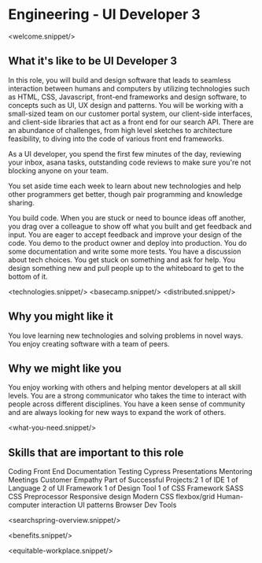 # Engineering - UI Developer 3
<welcome.snippet/>

## What it's like to be UI Developer 3

In this role, you will build and design software that leads to seamless interaction between humans and computers by utilizing technologies such as HTML, CSS, Javascript, front-end frameworks and design software, to concepts such as UI, UX design and patterns. You will be working with a small-sized team on our customer portal system, our client-side interfaces, and client-side libraries that act as a front end for our search API. There are an abundance of challenges, from high level sketches to architecture feasibility, to diving into the code of various front end frameworks.

As a UI developer, you spend the first few minutes of the day, reviewing your inbox, asana tasks, outstanding code reviews to make sure you're not blocking anyone on your team.

You set aside time each week to learn about new technologies and help other programmers get better, though pair programming and knowledge sharing.

You build code. When you are stuck or need to bounce ideas off another, you drag over a colleague to show off what you built and get feedback and input.  You are eager to accept feedback and improve your design of the code.  You demo to the product owner and deploy into production.  You do some documentation and write some more tests.  You have a discussion about tech choices.  You get stuck on something and ask for help.    You design something new and pull people up to the whiteboard to get to the bottom of it.

<technologies.snippet/>
<basecamp.snippet/>
<distributed.snippet/>

## Why you might like it
You love learning new technologies and solving problems in novel ways.  You enjoy creating software with a team of peers.

## Why we might like you
You enjoy working with others and helping mentor developers at all skill levels.  You are a strong communicator who takes the time to interact with people across different disciplines. You have a keen sense of community and are always looking for new ways to expand the work of others.

<what-you-need.snippet/>

## Skills that are important to this role

<skills>
Coding
Front End
Documentation
Testing
Cypress
Presentations
Mentoring
Meetings
Customer Empathy
Part of Successful Projects:2
1 of IDE
1 of Language
2 of UI Framework
1 of Design Tool
1 of CSS Framework
SASS CSS Preprocessor
Responsive design
Modern CSS flexbox/grid
Human-computer interaction
UI patterns
Browser Dev Tools
</skills>

<br>

<inherit doc="engineering-base.md"/>

<searchspring-overview.snippet/>

<benefits.snippet/>

<equitable-workplace.snippet/>